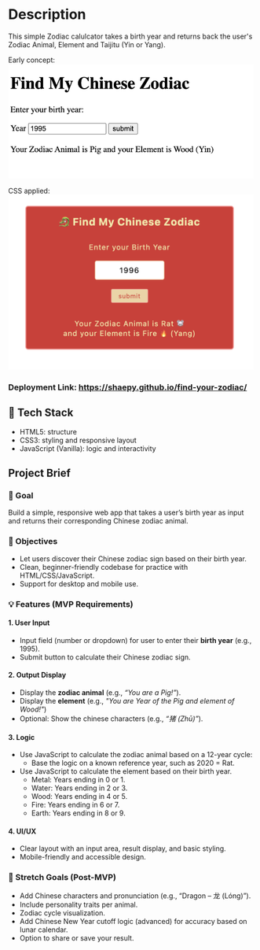 # Description
This simple Zodiac calulcator takes a birth year and returns back the user's Zodiac Animal, Element and Taijitu (Yin or Yang).

Early concept:
<br>
<img src="./wip.png" width="500px">

CSS applied:
<br>
<img src="./screenshot.png" width="500px">

### Deployment Link: https://shaepy.github.io/find-your-zodiac/

## 📌 Tech Stack
- HTML5: structure
- CSS3: styling and responsive layout
- JavaScript (Vanilla): logic and interactivity

## Project Brief
### 🎯 Goal  
Build a simple, responsive web app that takes a user’s birth year as input and returns their corresponding Chinese zodiac animal.

### 🎯 Objectives
- Let users discover their Chinese zodiac sign based on their birth year.
- Clean, beginner-friendly codebase for practice with HTML/CSS/JavaScript.
- Support for desktop and mobile use.

### 💡 Features (MVP Requirements)
#### 1. User Input
- Input field (number or dropdown) for user to enter their **birth year** (e.g., 1995).
- Submit button to calculate their Chinese zodiac sign.

#### 2. Output Display
- Display the **zodiac animal** (e.g., *“You are a Pig!”*).
- Display the **element** (e.g., *"You are Year of the Pig and element of Wood!"*)
- Optional: Show the chinese characters (e.g., *“猪 (Zhū)”*).

#### 3. Logic
- Use JavaScript to calculate the zodiac animal based on a 12-year cycle:
    - Base the logic on a known reference year, such as 2020 = Rat.
- Use JavaScript to calculate the element based on their birth year.
    - Metal: Years ending in 0 or 1.
    - Water: Years ending in 2 or 3.
    - Wood: Years ending in 4 or 5.
    - Fire: Years ending in 6 or 7.
    - Earth: Years ending in 8 or 9.

#### 4. UI/UX
- Clear layout with an input area, result display, and basic styling.
- Mobile-friendly and accessible design.

### 🧪 Stretch Goals (Post-MVP)
- Add Chinese characters and pronunciation (e.g., “Dragon – 龙 (Lóng)”).
- Include personality traits per animal.
- Zodiac cycle visualization.
- Add Chinese New Year cutoff logic (advanced) for accuracy based on lunar calendar.
- Option to share or save your result.